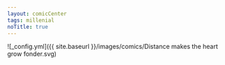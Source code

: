 ```yaml
---
layout: comicCenter
tags: millenial
noTitle: true
---
```


![_config.yml]({{ site.baseurl }}/images/comics/Distance makes the heart grow fonder.svg)
